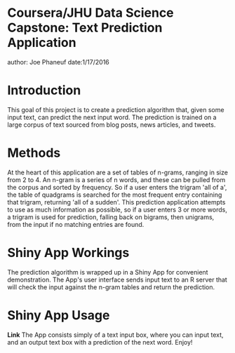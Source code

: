 Coursera/JHU Data Science Capstone: Text Prediction Application
========================================================
author: Joe Phaneuf
date:1/17/2016

Introduction
========================================================

This goal of this project is to create a prediction
algorithm that, given some input text, can predict
the next input word.
The prediction is trained on a large corpus of text
sourced from blog posts, news articles, and tweets.

Methods
========================================================

At the heart of this application are a set of tables of n-grams, ranging in size from 2 to 4.  An n-gram is a series of n words, and these can be pulled from the corpus and sorted by frequency.  So if a user enters the trigram 'all of a', the table of quadgrams is searched for the most frequent entry containing that trigram, returning 'all of a sudden'.  This prediction application attempts to use as much information as possible, so if a user enters 3 or more words, a trigram is used for prediction, falling back on bigrams, then unigrams, from the input if no matching entries are found.


Shiny App Workings
========================================================
The prediction algorithm is wrapped up in a Shiny App for convenient demonstration. The App's user interface sends input text to an R server that will check the input against the n-gram tables and return the prediction.


Shiny App Usage
========================================================
**Link**
 The App consists simply of a text input box, where you can input text, and an output text box with a prediction of the next word.  Enjoy!
